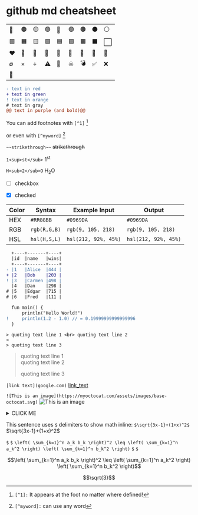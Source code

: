 # github md cheatsheet


|     |       |      |     |     |      |     |     |     |
|-----|-------|------|-----|-----|------|-----|-----|-----|
| 🔴  |  🟠  | 🟡   | 🟢  |  🔵 |  🟣 |  🟤 | ⚫  | ⚪  |
| 🟥  |  🟧  | 🟨   | 🟩  |  🟦 |  🟪 |  🟫 | ⬛  | ⬜  |
| ❤️  |  🧡  | 💛   | 💚  |  💙 |  💜 |  🤎 | 🖤  | 🤍 |
|  ∅  |  ×   | ÷     |  ⚠  |  💩 |  ☠   | 💣 | ✅  | ❌  |
| 🚫  |      |      |      |     |      |     |     |     |

```diff
- text in red
+ text in green
! text in orange
# text in gray
@@ text in purple (and bold)@@
```

You can add footnotes with `[^1]` [^1]

or even with `[^myword]` [^myword]

[^1]: `[^1]:` It appears at the foot no matter where defined!

[^myword]: `[^myword]:` can use any word


`~~strikethrough~~` ~~strikethrough~~

`1<sup>st</sub>` 1<sup>st</sub>

`H<sub>2</sub>O` H<sub>2</sub>O

- [ ] checkbox
- [X] checked


| Color	 | Syntax        | Example	Input       | Output             |
|--------|---------------|----------------------|---------------------|
| HEX	 | `#RRGGBB`     | `#0969DA`            |  `#0969DA`          |
| RGB	 | `rgb(R,G,B)`  | `rgb(9, 105, 218)`   |  `rgb(9, 105, 218)` |
| HSL	 | `hsl(H,S,L)`  | `hsl(212, 92%, 45%)` |  `hsl(212, 92%, 45%)`|

```diff
  +----+-------+----+
  |id  |name   |wins|
  +----+-------+----+
- |1   |Alice  |444 |
+ |2   |Bob    |203 |
! |3   |Carmen |498 |
  |4   |Dan    |298 |
# |5   |Edgar  |715 |
# |6   |Fred   |111 |

  fun main() {
      println("Hello World!")
!     println(1.2 - 1.0) // = 0.19999999999999996
  }
```
```text
> quoting text line 1 <br> quoting text line 2
> 
> quoting text line 3
```
> quoting text line 1 <br> quoting text line 2
> 
> quoting text line 3

`[link text](google.com)`
[link_text](google.com)  

`![This is an image](https://myoctocat.com/assets/images/base-octocat.svg)`
![This is an image](https://myoctocat.com/assets/images/base-octocat.svg)


<details><summary>CLICK ME</summary>
<p>

#### We can hide anything, even code!
```xml
   <details><summary>CLICK ME</summary>
    <p>
        Details tag hides things
    </p>
</details>
```
</p>
</details>

This sentence uses `$` delimiters to show math inline: `$\sqrt{3x-1}+(1+x)^2$` $\sqrt{3x-1}+(1+x)^2$

`$` `$` `\left( \sum_{k=1}^n a_k b_k \right)^2 \leq \left( \sum_{k=1}^n a_k^2 \right) \left( \sum_{k=1}^n b_k^2 \right)` `$` `$`

$$\left( \sum_{k=1}^n a_k b_k \right)^2 \leq \left( \sum_{k=1}^n a_k^2 \right) \left( \sum_{k=1}^n b_k^2 \right)$$

```math
\sqrt{3}
```




